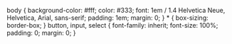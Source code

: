 body { background-color: \#fff; color: \#333; font: 1em / 1.4 Helvetica Neue, Helvetica, Arial, sans-serif; padding: 1em; margin: 0; } \* { box-sizing: border-box; } button, input, select { font-family: inherit; font-size: 100%; padding: 0; margin: 0; }
